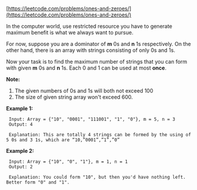 [https://leetcode.com/problems/ones-and-zeroes/](https://leetcode.com/problems/ones-and-zeroes/)

In the computer world, use restricted resource you have to generate maximum benefit is what we always want to pursue.

For now, suppose you are a dominator of **m** 0s and **n** 1s respectively. On the other hand, there is an array with strings consisting of only 0s and 1s.

Now your task is to find the maximum number of strings that you can form with given **m** 0s and **n** 1s. Each 0 and 1 can be used at most **once**.

**Note:**
1. The given numbers of 0s and 1s will both not exceed 100
2. The size of given string array won't exceed 600.

**Example 1:**
```
 Input: Array = {"10", "0001", "111001", "1", "0"}, m = 5, n = 3
 Output: 4
 
 Explanation: This are totally 4 strings can be formed by the using of 5 0s and 3 1s, which are “10,”0001”,”1”,”0”
```

**Example 2:**
```
 Input: Array = {"10", "0", "1"}, m = 1, n = 1
 Output: 2
 
 Explanation: You could form "10", but then you'd have nothing left. Better form "0" and "1".
```
